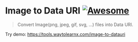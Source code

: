 # Image to Data URI [![Awesome](https://cdn.rawgit.com/sindresorhus/awesome/d7305f38d29fed78fa85652e3a63e154dd8e8829/media/badge.svg)](https://github.com/sindresorhus/awesome)

>Convert Image(png, jpeg, gif, svg, ...) files into Data URI.

Try demo: https://tools.waytolearnx.com/image-to-datauri
